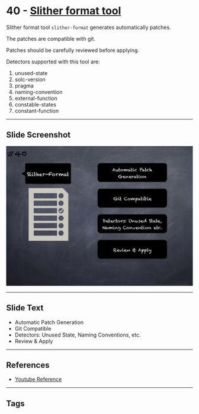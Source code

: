 
# 40 - [Slither format tool](./Slither%20format%20tool.md)

Slither format tool `slither-format` generates automatically patches. 

The patches are compatible with git. 

Patches should be carefully reviewed before applying. 

Detectors supported with this tool are:

1. unused-state
2. solc-version
3. pragma
4. naming-convention
5. external-function
6. constable-states
7. constant-function
___
## Slide Screenshot
![040.jpg](../../images/6.%20Audit%20Techniques%20and%20Tools%20101/040.jpg)
___
## Slide Text
- Automatic Patch Generation
- Git Compatible
- Detectors: Unused State, Naming Conventions, etc.
- Review & Apply
___
## References
- [Youtube Reference](https://youtu.be/QstpNY1IuqM?t=1347)
___
## Tags
